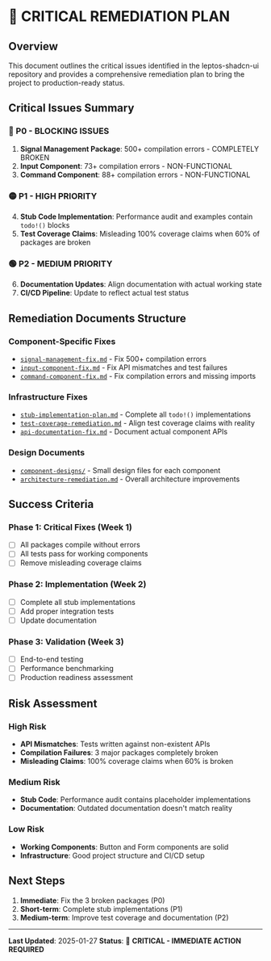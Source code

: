 # 🚨 **CRITICAL REMEDIATION PLAN**

## **Overview**
This document outlines the critical issues identified in the leptos-shadcn-ui repository and provides a comprehensive remediation plan to bring the project to production-ready status.

## **Critical Issues Summary**

### **🔴 P0 - BLOCKING ISSUES**
1. **Signal Management Package**: 500+ compilation errors - COMPLETELY BROKEN
2. **Input Component**: 73+ compilation errors - NON-FUNCTIONAL
3. **Command Component**: 88+ compilation errors - NON-FUNCTIONAL

### **🟡 P1 - HIGH PRIORITY**
4. **Stub Code Implementation**: Performance audit and examples contain `todo!()` blocks
5. **Test Coverage Claims**: Misleading 100% coverage claims when 60% of packages are broken

### **🟢 P2 - MEDIUM PRIORITY**
6. **Documentation Updates**: Align documentation with actual working state
7. **CI/CD Pipeline**: Update to reflect actual test status

## **Remediation Documents Structure**

### **Component-Specific Fixes**
- [`signal-management-fix.md`](./signal-management-fix.md) - Fix 500+ compilation errors
- [`input-component-fix.md`](./input-component-fix.md) - Fix API mismatches and test failures
- [`command-component-fix.md`](./command-component-fix.md) - Fix compilation errors and missing imports

### **Infrastructure Fixes**
- [`stub-implementation-plan.md`](./stub-implementation-plan.md) - Complete all `todo!()` implementations
- [`test-coverage-remediation.md`](./test-coverage-remediation.md) - Align test coverage claims with reality
- [`api-documentation-fix.md`](./api-documentation-fix.md) - Document actual component APIs

### **Design Documents**
- [`component-designs/`](./component-designs/) - Small design files for each component
- [`architecture-remediation.md`](./architecture-remediation.md) - Overall architecture improvements

## **Success Criteria**

### **Phase 1: Critical Fixes (Week 1)**
- [ ] All packages compile without errors
- [ ] All tests pass for working components
- [ ] Remove misleading coverage claims

### **Phase 2: Implementation (Week 2)**
- [ ] Complete all stub implementations
- [ ] Add proper integration tests
- [ ] Update documentation

### **Phase 3: Validation (Week 3)**
- [ ] End-to-end testing
- [ ] Performance benchmarking
- [ ] Production readiness assessment

## **Risk Assessment**

### **High Risk**
- **API Mismatches**: Tests written against non-existent APIs
- **Compilation Failures**: 3 major packages completely broken
- **Misleading Claims**: 100% coverage claims when 60% is broken

### **Medium Risk**
- **Stub Code**: Performance audit contains placeholder implementations
- **Documentation**: Outdated documentation doesn't match reality

### **Low Risk**
- **Working Components**: Button and Form components are solid
- **Infrastructure**: Good project structure and CI/CD setup

## **Next Steps**

1. **Immediate**: Fix the 3 broken packages (P0)
2. **Short-term**: Complete stub implementations (P1)
3. **Medium-term**: Improve test coverage and documentation (P2)

---

**Last Updated**: 2025-01-27
**Status**: 🔴 **CRITICAL - IMMEDIATE ACTION REQUIRED**